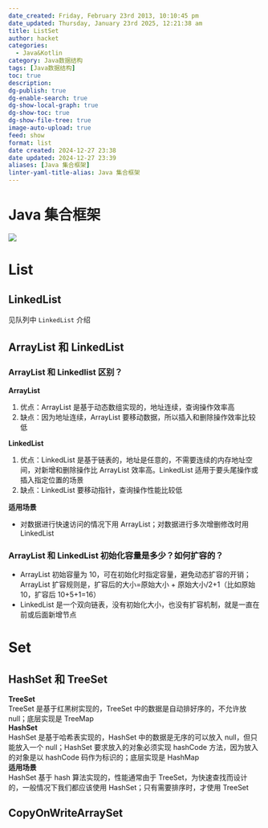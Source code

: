 ```yaml
---
date_created: Friday, February 23rd 2013, 10:10:45 pm
date_updated: Thursday, January 23rd 2025, 12:21:38 am
title: ListSet
author: hacket
categories:
  - Java&Kotlin
category: Java数据结构
tags: [Java数据结构]
toc: true
description: 
dg-publish: true
dg-enable-search: true
dg-show-local-graph: true
dg-show-toc: true
dg-show-file-tree: true
image-auto-upload: true
feed: show
format: list
date created: 2024-12-27 23:38
date updated: 2024-12-27 23:39
aliases: [Java 集合框架]
linter-yaml-title-alias: Java 集合框架
---
```


# Java 集合框架

![ ](https://cdn.nlark.com/yuque/0/2022/gif/694278/1666144636723-40336ef5-ac02-40ff-bf43-739a8563cb2f.gif#averageHue=%23f1e9c5&clientId=ue1fa66d5-a8c6-4&from=paste&height=476&id=u2f2792bb&originHeight=611&originWidth=643&originalType=url&ratio=1&rotation=0&showTitle=false&status=done&style=none&taskId=u7729fb0c-5daf-4917-862b-3b5e0b95182&title=&width=501)

# List

## LinkedList

见队列中 `LinkedList` 介绍

## ArrayList 和 LinkedList

### ArrayList 和 Linkedlist 区别？

**ArrayList**

1. 优点：ArrayList 是基于动态数组实现的，地址连续，查询操作效率高
2. 缺点：因为地址连续，ArrayList 要移动数据，所以插入和删除操作效率比较低

**LinkedList**

1. 优点：LinkedList 是基于链表的，地址是任意的，不需要连续的内存地址空间，对新增和删除操作比 ArrayList 效率高。LinkedList 适用于要头尾操作或插入指定位置的场景
2. 缺点：LinkedList 要移动指针，查询操作性能比较低

**适用场景**

- 对数据进行快速访问的情况下用 ArrayList；对数据进行多次增删修改时用 LinkedList

### ArrayList 和 LinkedList 初始化容量是多少？如何扩容的？

- ArrayList 初始容量为 10，可在初始化时指定容量，避免动态扩容的开销；ArrayList 扩容规则是，扩容后的大小=原始大小 + 原始大小/2+1（比如原始 10，扩容后 10+5+1=16）
- LinkedList 是一个双向链表，没有初始化大小，也没有扩容机制，就是一直在前或后面新增节点

# Set

## HashSet 和 TreeSet

**TreeSet**<br />TreeSet 是基于红黑树实现的，TreeSet 中的数据是自动排好序的，不允许放 null；底层实现是 TreeMap<br />**HashSet**<br />HashSet 是基于哈希表实现的，HashSet 中的数据是无序的可以放入 null，但只能放入一个 null；HashSet 要求放入的对象必须实现 hashCode 方法，因为放入的对象是以 hashCode 码作为标识的；底层实现是 HashMap<br />**适用场景**<br />HashSet 基于 hash 算法实现的，性能通常由于 TreeSet，为快速查找而设计的，一般情况下我们都应该使用 HashSet；只有需要排序时，才使用 TreeSet

## CopyOnWriteArraySet
